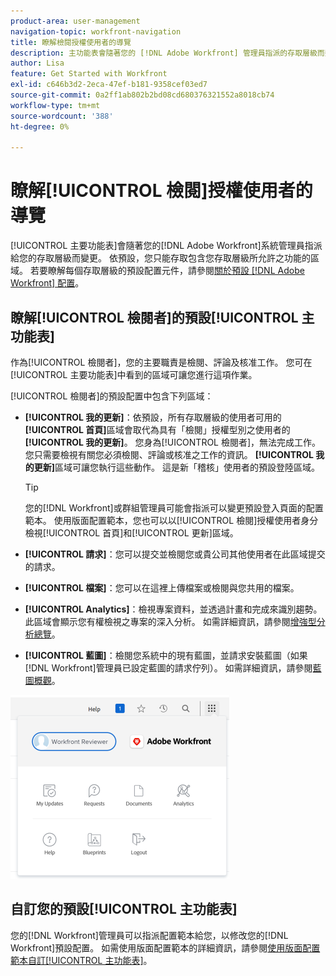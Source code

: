 ```yaml
---
product-area: user-management
navigation-topic: workfront-navigation
title: 瞭解檢閱授權使用者的導覽
description: 主功能表會隨著您的 [!DNL Adobe Workfront] 管理員指派的存取層級而變更。 依預設，您只能存取包含您存取層級所允許之功能的區域。
author: Lisa
feature: Get Started with Workfront
exl-id: c646b3d2-2eca-47ef-b181-9358cef03ed7
source-git-commit: 0a2ff1ab802b2bd08cd680376321552a8018cb74
workflow-type: tm+mt
source-wordcount: '388'
ht-degree: 0%

---
```


# 瞭解[!UICONTROL 檢閱]授權使用者的導覽

[!UICONTROL 主要功能表]會隨著您的[!DNL Adobe Workfront]系統管理員指派給您的存取層級而變更。 依預設，您只能存取包含您存取層級所允許之功能的區域。 若要瞭解每個存取層級的預設配置元件，請參閱[關於預設 [!DNL Adobe Workfront] 配置](../../../administration-and-setup/customize-workfront/use-layout-templates/about-the-default-wf-layout.md)。

## 瞭解[!UICONTROL 檢閱者]的預設[!UICONTROL 主功能表]

作為[!UICONTROL 檢閱者]，您的主要職責是檢閱、評論及核准工作。 您可在[!UICONTROL 主要功能表]中看到的區域可讓您進行這項作業。

[!UICONTROL 檢閱者]的預設配置中包含下列區域：

* **[!UICONTROL 我的更新]**：依預設，所有存取層級的使用者可用的&#x200B;**[!UICONTROL 首頁]**&#x200B;區域會取代為具有「檢閱」授權型別之使用者的&#x200B;**[!UICONTROL 我的更新]**。 您身為[!UICONTROL 檢閱者]，無法完成工作。 您只需要檢視有關您必須檢閱、評論或核准之工作的資訊。 **[!UICONTROL 我的更新]**&#x200B;區域可讓您執行這些動作。 這是新「稽核」使用者的預設登陸區域。

  >[!TIP]
  >
  >您的[!DNL Workfront]或群組管理員可能會指派可以變更預設登入頁面的配置範本。 使用版面配置範本，您也可以以[!UICONTROL 檢閱]授權使用者身分檢視[!UICONTROL 首頁]和[!UICONTROL 更新]區域。

* **[!UICONTROL 請求]**：您可以提交並檢閱您或貴公司其他使用者在此區域提交的請求。
* **[!UICONTROL 檔案]**：您可以在這裡上傳檔案或檢閱與您共用的檔案。
* **[!UICONTROL Analytics]**：檢視專案資料，並透過計畫和完成來識別趨勢。 此區域會顯示您有權檢視之專案的深入分析。 如需詳細資訊，請參閱[增強型分析總覽](../../../enhanced-analytics/enhanced-analytics-overview.md)。

* **[!UICONTROL 藍圖]**：檢閱您系統中的現有藍圖，並請求安裝藍圖（如果[!DNL Workfront]管理員已設定藍圖的請求佇列）。 如需詳細資訊，請參閱[藍圖概觀](../../../administration-and-setup/blueprints/blueprints-overview.md)。


![從主功能表存取我的更新](assets/access-my-updates-from-main-menu-reviewer-user-nwe-350x294.png)

## 自訂您的預設[!UICONTROL 主功能表]

您的[!DNL Workfront]管理員可以指派配置範本給您，以修改您的[!DNL Workfront]預設配置。 如需使用版面配置範本的詳細資訊，請參閱[使用版面配置範本自訂[!UICONTROL 主功能表]](../../../administration-and-setup/customize-workfront/use-layout-templates/customize-main-menu.md)。
